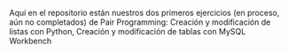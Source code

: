 Aquí en el repositorio están nuestros dos primeros ejercicios (en proceso, aún no completados) de Pair Programming:
Creación y modificación de listas con Python,
Creación y modificación de tablas con MySQL Workbench
